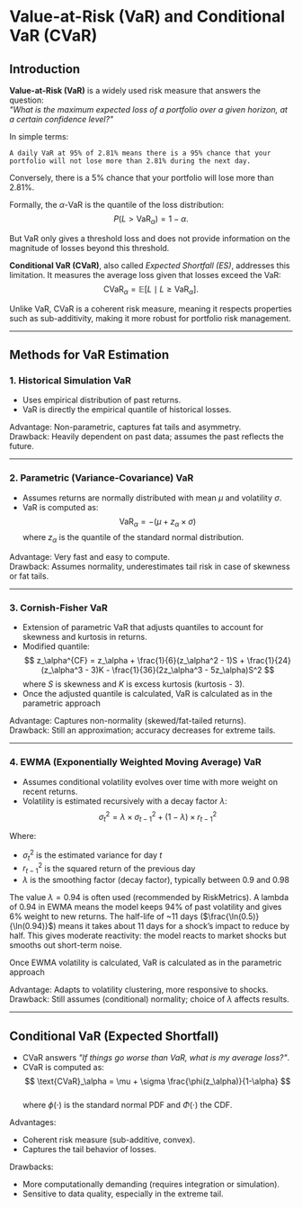 # Value-at-Risk (VaR) and Conditional VaR (CVaR)

## Introduction

**Value-at-Risk (VaR)** is a widely used risk measure that answers the question:  
*"What is the maximum expected loss of a portfolio over a given horizon, at a certain confidence level?"* 

In simple terms:

`A daily VaR at 95% of 2.81% means there is a 95% chance that your portfolio will not lose more than 2.81% during the next day.`

Conversely, there is a 5% chance that your portfolio will lose more than 2.81%.

Formally, the $\alpha$-VaR is the quantile of the loss distribution:  
$$
P(L > \text{VaR}_\alpha) = 1-\alpha.
$$

But VaR only gives a threshold loss and does not provide information on the magnitude of losses beyond this threshold.

**Conditional VaR (CVaR)**, also called *Expected Shortfall (ES)*, addresses this limitation. It measures the average loss given that losses exceed the VaR:  
$$
\text{CVaR}_\alpha = \mathbb{E}[L \mid L \geq \text{VaR}_\alpha].
$$

Unlike VaR, CVaR is a coherent risk measure, meaning it respects properties such as sub-additivity, making it more robust for portfolio risk management.

---

## Methods for VaR Estimation

### 1. Historical Simulation VaR
- Uses empirical distribution of past returns.  
- VaR is directly the empirical quantile of historical losses.  

Advantage: Non-parametric, captures fat tails and asymmetry.  
Drawback: Heavily dependent on past data; assumes the past reflects the future.  

---

### 2. Parametric (Variance-Covariance) VaR
- Assumes returns are normally distributed with mean $\mu$ and volatility $\sigma$.  
- VaR is computed as:  
  $$
  \text{VaR}_{\alpha} = -(\mu + z_{\alpha} \times \sigma)
  $$
  where $z_\alpha$ is the quantile of the standard normal distribution.  

Advantage: Very fast and easy to compute.  
Drawback: Assumes normality, underestimates tail risk in case of skewness or fat tails.  

---

### 3. Cornish-Fisher VaR
- Extension of parametric VaR that adjusts quantiles to account for skewness and kurtosis in returns.  
- Modified quantile:  
  $$
  z_\alpha^{CF} = z_\alpha + \frac{1}{6}(z_\alpha^2 - 1)S + \frac{1}{24}(z_\alpha^3 - 3)K - \frac{1}{36}(2z_\alpha^3 - 5z_\alpha)S^2
  $$
  where $S$ is skewness and $K$ is excess kurtosis (kurtosis - 3).  
- Once the adjusted quantile is calculated, VaR is calculated as in the parametric approach

Advantage: Captures non-normality (skewed/fat-tailed returns).  
Drawback: Still an approximation; accuracy decreases for extreme tails.  

---

### 4. EWMA (Exponentially Weighted Moving Average) VaR
- Assumes conditional volatility evolves over time with more weight on recent returns.  
- Volatility is estimated recursively with a decay factor $\lambda$:
$$
\sigma^2_t = \lambda \times \sigma^2_{t-1} + (1-\lambda) \times r^2_{t-1}
$$
 
Where:
- $\sigma^2_t$ is the estimated variance for day $t$
- $r^2_{t-1}$ is the squared return of the previous day
- $\lambda$ is the smoothing factor (decay factor), typically between 0.9 and 0.98
 
The value $\lambda = 0.94$ is often used (recommended by RiskMetrics).
A lambda of 0.94 in EWMA means the model keeps 94% of past volatility and gives 6% weight to new returns.
The half-life of ~11 days ($\frac{\ln(0.5)}{\ln(0.94)}$) means it takes about 11 days for a shock’s impact to reduce by half.
This gives moderate reactivity: the model reacts to market shocks but smooths out short-term noise.

Once EWMA volatility is calculated, VaR is calculated as in the parametric approach

Advantage: Adapts to volatility clustering, more responsive to shocks.  
Drawback: Still assumes (conditional) normality; choice of $\lambda$ affects results.  

---

## Conditional VaR (Expected Shortfall)
  
- CVaR answers *"If things go worse than VaR, what is my average loss?"*. 
- CVaR is computed as:
$$
\text{CVaR}_\alpha = \mu + \sigma \frac{\phi(z_\alpha)}{1-\alpha}
$$  
where $\phi(\cdot)$ is the standard normal PDF and $\Phi(\cdot)$ the CDF.  

Advantages: 
- Coherent risk measure (sub-additive, convex).  
- Captures the tail behavior of losses.  

Drawbacks:
- More computationally demanding (requires integration or simulation).  
- Sensitive to data quality, especially in the extreme tail.  